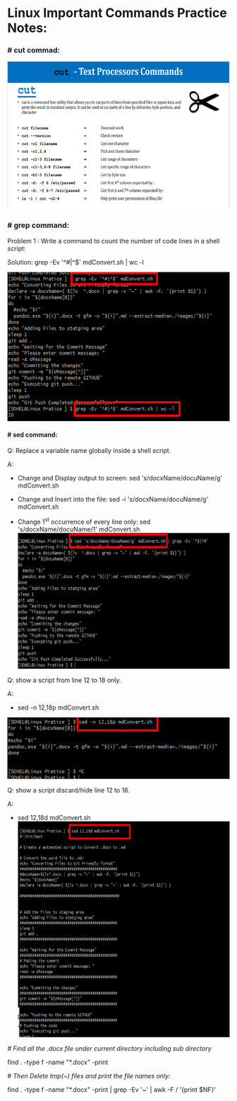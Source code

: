 # Linux Important Commands Practice Notes:

### \# cut commad:

<img src="./images/Linux-Practice-Notes/media/image1.png"
style="width:6.5in;height:3.47917in" />

### \# grep command:

Problem 1 : Write a command to count the number of code lines in a shell
script:

Solution: grep -Ev '^#\|^$' mdConvert.sh \| wc -l

<img src="./images/Linux-Practice-Notes/media/image2.png"
style="width:6.04167in;height:3.51042in" />

#### \# sed command:

Q: Replace a variable name globally inside a shell script.

A:

-   Change and Display output to screen: sed 's/docxName/docuName/g'
    mdConvert.sh

-   Change and Insert into the file: sed -i 's/docxName/docuName/g'
    mdConvert.sh

-   Change 1<sup>st</sup> occurrence of every line only: sed
    's/docxName/docuName/1'
    mdConvert.sh<img src="./images/Linux-Practice-Notes/media/image3.png"
    style="width:6.5in;height:3.20486in" />

Q: show a script from line 12 to 18 only.

A:

-   sed -n 12,18p mdConvert.sh

<img src="./images/Linux-Practice-Notes/media/image4.png"
style="width:5.71875in;height:1.44792in" />

Q: show a script discard/hide line 12 to 18.

A:

-   sed 12,18d mdConvert.sh
    <img src="./images/Linux-Practice-Notes/media/image5.png"
    style="width:6.5in;height:5.08194in" />

*\# Find all the .docx file under current directory including sub
directory*

find . -type f -name "\*.docx" -print

*\# Then Delete tmp(\~) files and print the file names only:*

find . -type f -name "\*.docx" -print \| grep -Ev '\~' \| awk -F /
'{print $NF}'
